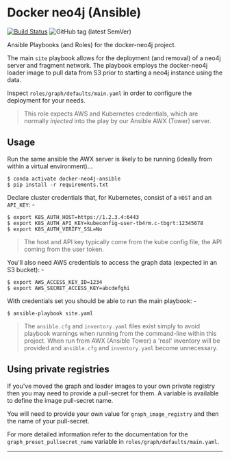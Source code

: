 # Docker neo4j (Ansible)

[![Build Status](https://travis-ci.com/InformaticsMatters/docker-neo4j-ansible.svg?branch=master)](https://travis-ci.com/InformaticsMatters/docker-neo4j-ansible)
![GitHub tag (latest SemVer)](https://img.shields.io/github/v/tag/informaticsmatters/docker-neo4j-ansible)

Ansible Playbooks (and Roles) for the docker-neo4j project.

The main `site` playbook allows for the deployment (and removal)
of a neo4j server and fragment network. The playbook employs the
docker-neo4j loader image to pull data from S3 prior to starting
a neo4j instance using the data.

Inspect `roles/graph/defaults/main.yaml` in order to configure the
deployment for your needs.

>   This role expects AWS and Kubernetes credentials, which are
    normally _injected_ into the play by our Ansible AWX (Tower) server.

## Usage
Run the same ansible the AWX server is likely to be running
(ideally from within a virtual environment)...

    $ conda activate docker-neo4j-ansible
    $ pip install -r requirements.txt

Declare cluster credentials that, for Kubernetes, consist of a `HOST`
and an `API_KEY`: -

    $ export K8S_AUTH_HOST=https://1.2.3.4:6443
    $ export K8S_AUTH_API_KEY=kubeconfig-user-tb4rm.c-tbgrt:12345678
    $ export K8S_AUTH_VERIFY_SSL=No 

>   The host and API key typically come from the kube config file,
    the API coming from the user token.

You'll also need AWS credentials to access the graph data (expected in
an S3 bucket): -

    $ export AWS_ACCESS_KEY_ID=1234
    $ export AWS_SECRET_ACCESS_KEY=abcdefghi

With credentials set you should be able to run the main playbook: -

    $ ansible-playbook site.yaml

>   The `ansible.cfg` and `inventory.yaml` files exist simply to avoid
    playbook warnings when running from the command-line within this project.
    When run from AWX (Ansible Tower) a 'real' inventory will be provided
    and `ansible.cfg` and `inventory.yaml` become unnecessary.

## Using private registries
If you've moved the graph and loader images to your own private registry
then you may need to provide a pull-secret for them. A variable is available
to define the image pull-secret name.

You will need to provide your own value for `graph_image_registry`
and then the name of your pull-secret.

For more detailed information refer to the documentation for the
`graph_preset_pullsecret_name` variable in `roles/graph/defaults/main.yaml`.

---
